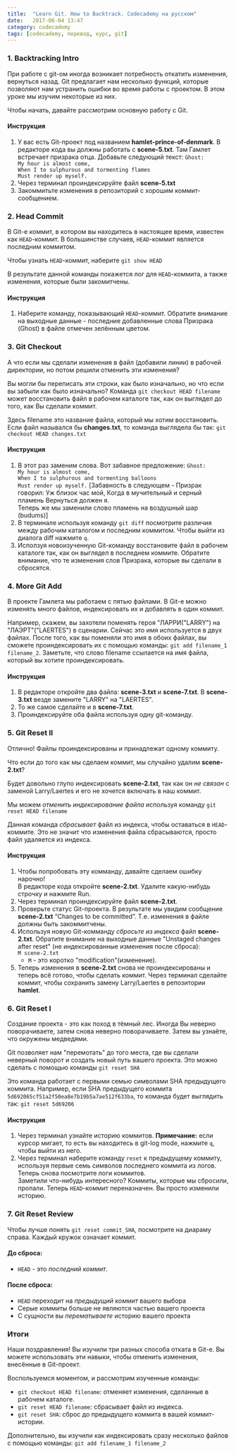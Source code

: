 ```yaml
---
title:  "Learn Git. How to Backtrack. Codecademy на русском"
date:   2017-06-04 13:47
category: codecademy
tags: [codecademy, перевод, курс, git]
---
```

<!--more-->
<div id="contents"></div>

### 1. Backtracking Intro

<p>При работе с git-ом иногда возникает потребность откатить изменения, вернуться назад. Git предлагает нам несколько функций, которые позволяют нам устранить ошибки во время работы с проектом. В этом уроке мы изучим некоторые из них.</p>
<p>Чтобы начать, давайте рассмотрим основную работу с Git.</p>

#### Инструкция

<ol>
	<li>У вас есть Git-проект под названием <b>hamlet-prince-of-denmark</b>. В редакторе кода вы должны работать с <b>scene-5.txt</b>. Там Гамлет встречает призрака отца. Добавьте следующий текст: <code>Ghost: 
My hour is almost come,
When I to sulphurous and tormenting flames
Must render up myself.</code></li>
	<li>Через терминал проиндексируйте файл <b>scene-5.txt</b></li>
	<li>Закоммитьте изменения в репозиторий с хорошим коммит-сообщением.</li>
</ol>

### 2. Head Commit

<p>В Git-е коммит, в котором вы находитесь в настоящее время, известен как <code>HEAD</code>-коммит. В большинстве случаев, <code>HEAD</code>-коммит является последним коммитом.</p>
<p>Чтобы узнать <code>HEAD</code>-коммит, наберите <code>git show HEAD</code></p>
<p>В результате данной команды покажется лог для <code>HEAD</code>-коммита, а также изменения, которые были закомитчены.</p>

#### Инструкция

<ol>
	<li>Наберите команду, показывающий <code>HEAD</code>-коммит. Обратите внимание на выходные данные - последние добавленные слова Призрака (Ghost) в файле отмечен зелённым цветом.</li>
</ol>

### 3. Git Checkout

<p>А что если мы сделали изменения в файл (добавили линии) в рабочей директории, но потом решили отменить эти изменения?</p>
<p>Вы могли бы переписать эти строки, как было изначально, но что если вы забыли как было изначально? Команда <code>git checkout HEAD filename</code> может восстановить файл в рабочем каталоге так, как он выглядел до того, как Вы сделали коммит.</p>
<p>Здесь filename это название файла, который мы хотим восстановить. Если файл назывался бы <b>changes.txt</b>, то команда выглядела бы так: <code>git checkout HEAD changes.txt</code></p>

#### Инструкция

<ol>
	<li>В этот раз заменим слова. Вот забавное предложение: <code>Ghost: 
My hour is almost come,
When I to sulphurous and tormenting balloons
Must render up myself.</code> [Забавность в следующем - Призрак говорил: Уж близок час мой, Когда в мучительный и серный пламень Вернуться должен я. <br> Теперь же мы заменили слово пламень на воздушный шар (budums)]</li>
	<li>В терминале используя команду <code>git diff</code> посмотрите различия между рабочим каталогом и последним коммитом. Чтобы выйти из диалога diff нажмите <code>q</code>.</li>
	<li>Исползуя новоизученную Git-команду восстановите файл в рабочем каталоге так, как он выглядел в последнем коммите. Обратите внимание, что те изменения слов Призрака, которые вы сделали в сбросятся.</li>
</ol>

### 4. More Git Add

<p>В проекте Гамлета мы работаем с пятью файлами. В Git-е можно изменять много файлов, индексировать их и добавлять в один коммит.</p>
<p>Например, скажем, вы захотели поменять героя "ЛАРРИ("LARRY") на "ЛАЭРТ"("LAERTES") в сценарии. Сейчас это имя используется в двух файлах. После того, как вы поменяли это имя в обоих файлах, вы сможете проиндексировать их с помощью команды: <code>git add filename_1 filename_2</code>. Заметьте, что слово filename ссылается на имя файла, который вы хотите проиндексировать.</p>

#### Инструкция

<ol>
	<li>В редакторе откройте два файла: <b>scene-3.txt</b> и <b>scene-7.txt</b>. В <b>scene-3.txt</b> везде замените "LARRY" на "LAERTES".</li>
	<li>То же самое сделайте и в <b>scene-7.txt</b>.</li>
	<li>Проиндексируйте оба файла используя одну git-команду.</li>
</ol>

### 5. Git Reset II

<p>Отлично! Файлы проиндексированы и принадлежат одному коммиту.</p>
<p>Что если до того как мы сделаем коммит, мы случайно удалим <b>scene-2.txt</b>?</p>
<p>Будет довольно глупо индексировать <b>scene-2.txt</b>, так как он <i>не связан </i> с заменой Larry/Laertes и его не хочется включать в наш коммит.</p>
<p>Мы можем <i>отменить индексирование файла</i> используя команду <code>git reset HEAD filename</code></p>
<p>Данная команда <i>сбрасывает</i> файл из индекса, чтобы оставаться в <code>HEAD</code>-коммите. Это не значит что изменения файла сбрасываются, просто файл удаляется из индекса.</p>

#### Инструкция

<ol>
	<li>Чтобы попробовать эту комманду, давайте сделаем ошибку нарочно!<br>
	В редакторе кода откройте <b>scene-2.txt</b>. Удалите какую-нибудь строчку и нажмите Run.</li>
	<li>Через терминал проиндексируйте файл <b>scene-2.txt</b>.</li>
	<li>Проверьте статус Git-проекта. В результате мы увидим сообщение <b>scene-2.txt</b> “Changes to be committed”. Т.е. изменения в файле должны быть закоммитчены.</li>
	<li>Используя новую Git-комманду <i>сбросьте из индекса</i> файл <b>scene-2.txt</b>. Обратите внимание на выходные данные "Unstaged changes after reset" (не индексированные изменения после сброса):<br>
	<code>M scene-2.txt</code>
	<ul>
		<li><code>M</code> - это коротко "modification"(изменение).</li>
	</ul></li>
	<li>Теперь изменения в <b>scene-2.txt</b> снова не проиндексированы и теперь всё готово, чтобы сделать коммит. Через терминал сделайте коммит, чтобы сохранить замену Larry/Laertes в репозитории <b>hamlet</b>.</li>
</ol>

### 6. Git Reset I

<p>Создание проекта - это как поход в тёмный лес. Иногда Вы неверно поворачиваете, затем снова неверно поворачиваете. Затем вы узнаёте, что окружены медведями.</p>
<p>Git позволяет нам "перемотать" до того места, где вы сделали неверный поворот и создать новый путь вашего проекта. Это можно сделать с помощью команды <code>git reset SHA</code></p>
<p>Это команда работает с первыми семью символами SHA предыдущего коммита. Например, если SHA предыдущего коммита <code>5d692065cf51a2f50ea8e7b19b5a7ae512f633ba</code>, то команда будет выглядить так: <code>git reset 5d69206</code></p>

#### Инструкция

<ol>
	<li>Через терминал узнайте историю коммитов. <b>Примечание:</b> если курсор мигает, то есть вы находитесь в git-log mode, нажмите <code>q</code>, чтобы выйти из него.</li>
	<li>Через терминал наберите команду <code>reset</code> к предыдущему коммиту, используя первые семь символов последнего коммита из логов.<br>
	Теперь снова посмотрите логи коммитов.<br>
	Заметили что-нибудь интересного? Коммиты, которые мы сбросили, пропали. Теперь <code>HEAD</code>-коммит переназначен. Вы просто изменили историю.</li>
</ol>

### 7. Git Reset Review

<p>Чтобы лучше понять <code>git reset commit_SHA</code>, посмотрите на диараму справа. Каждый кружок означает коммит.</p>
<h4>До сброса:</h4>
<ul>
	<li><code>HEAD</code> - это <i>последний коммит</i>.</li>
</ul>
<h4>После сброса:</h4>
<ul>
	<li><code>HEAD</code> переходит на <i>предыдущий коммит</i> вашего выбора</li>
	<li>Серые коммиты больше не являются частью вашего проекта</li>
	<li>С сущности вы <i>перематываете</i> историю вашего проекта</li>
</ul>

### Итоги

<p>Наши поздравления! Вы изучили три разных способа отката в Git-е. Вы можете использовать эти навыки, чтобы отменить изменения, внесённые в Git-проект.</p>
<p>Воспользуемся моментом, и рассмотрим изученные команды:
	<ul>
		<li><code>git checkout HEAD filename</code>: отменяет изменения, сделанные в рабочем каталоге.</li>
		<li><code>git reset HEAD filename</code>: сбрасывает файл из индекса.</li>
		<li><code>git reset SHA</code>: сброс до предыдущего коммита в вашей коммит-истории.</li>
	</ul>
</p>
Дополнительно, вы изучили как индексировать сразу несколько файлов с помощью команды:
<code>git add filename_1 filename_2</code>
